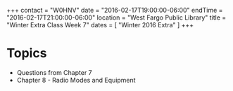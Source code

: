 +++
contact = "W0HNV"
date = "2016-02-17T19:00:00-06:00"
endTime = "2016-02-17T21:00:00-06:00"
location = "West Fargo Public Library"
title = "Winter Extra Class Week 7"
dates = [ "Winter 2016 Extra" ]
+++

# Topics

* Questions from Chapter 7
* Chapter 8 - Radio Modes and Equipment

